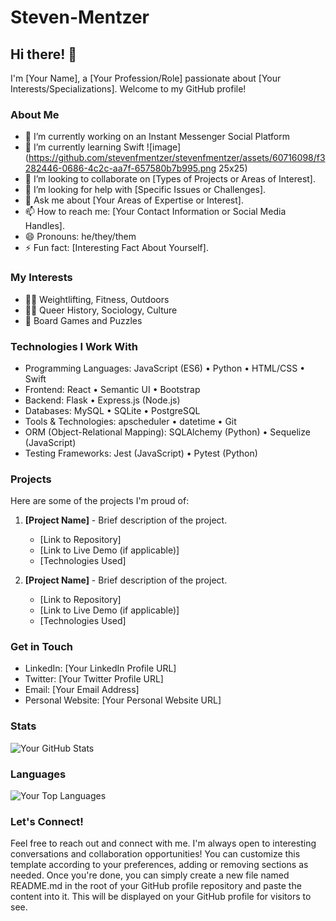 # Steven-Mentzer

## Hi there! 👋

I'm [Your Name], a [Your Profession/Role] passionate about [Your Interests/Specializations]. Welcome to my GitHub profile!

### About Me

- 🔭 I’m currently working on an Instant Messenger Social Platform
- 🌱 I’m currently learning Swift ![image](https://github.com/stevenfmentzer/stevenfmentzer/assets/60716098/f3282446-0686-4c2c-aa7f-657580b7b995.png 25x25)
- 👯 I’m looking to collaborate on [Types of Projects or Areas of Interest].
- 🤔 I’m looking for help with [Specific Issues or Challenges].
- 💬 Ask me about [Your Areas of Expertise or Interest].
- 📫 How to reach me: [Your Contact Information or Social Media Handles].
- 😄 Pronouns: he/they/them
- ⚡ Fun fact: [Interesting Fact About Yourself].

### My Interests

- 🏋🏼 Weightlifting, Fitness, Outdoors
- 🏳️‍🌈 Queer History, Sociology, Culture
- 🧩 Board Games and Puzzles

### Technologies I Work With

- Programming Languages: JavaScript (ES6) • Python • HTML/CSS • Swift 
- Frontend: React • Semantic UI • Bootstrap
- Backend: Flask • Express.js (Node.js)
- Databases: MySQL • SQLite • PostgreSQL
- Tools & Technologies: apscheduler • datetime • Git
- ORM (Object-Relational Mapping): SQLAlchemy (Python) • Sequelize (JavaScript)
- Testing Frameworks: Jest (JavaScript) • Pytest (Python)

### Projects

Here are some of the projects I'm proud of:

1. **[Project Name]** - Brief description of the project.
   - [Link to Repository]
   - [Link to Live Demo (if applicable)]
   - [Technologies Used]

2. **[Project Name]** - Brief description of the project.
   - [Link to Repository]
   - [Link to Live Demo (if applicable)]
   - [Technologies Used]

### Get in Touch

- LinkedIn: [Your LinkedIn Profile URL]
- Twitter: [Your Twitter Profile URL]
- Email: [Your Email Address]
- Personal Website: [Your Personal Website URL]

### Stats

![Your GitHub Stats](https://github-readme-stats.vercel.app/api?username=yourusername&show_icons=true&theme=radical)

### Languages

![Your Top Languages](https://github-readme-stats.vercel.app/api/top-langs/?username=yourusername&layout=compact&theme=radical)

### Let's Connect!

Feel free to reach out and connect with me. I'm always open to interesting conversations and collaboration opportunities!
You can customize this template according to your preferences, adding or removing sections as needed. Once you're done, you can simply create a new file named README.md in the root of your GitHub profile repository and paste the content into it. This will be displayed on your GitHub profile for visitors to see.
